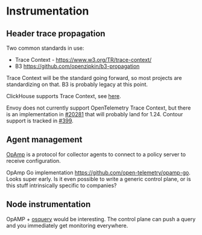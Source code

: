 # Instrumentation
## Header trace propagation
Two common standards in use:
* Trace Context -  https://www.w3.org/TR/trace-context/
* B3 https://github.com/openzipkin/b3-propagation

Trace Context will be the standard going forward, so most projects are standardizing on that. B3 is probably legacy at this point.

ClickHouse supports Trace Context, see [here](https://clickhouse.com/docs/en/operations/opentelemetry/).

Envoy does not currently support OpenTelemetry Trace Context, but there is an implementation in [#20281](https://github.com/envoyproxy/envoy/pull/20281) that will probably land for 1.24. Contour support is tracked in [#399](https://github.com/projectcontour/contour/issues/399).

## Agent management
[OpAmp](https://github.com/open-telemetry/opamp-spec) is a protocol for collector agents to connect to a policy server to receive configuration.

OpAmp Go implementation https://github.com/open-telemetry/opamp-go. Looks super early. Is it even possible to write a generic control plane, or is this stuff intrinsically specific to companies?

## Node instrumentation
OpAMP + [osquery](https://osquery.io/) would be interesting. The control plane can push a query and you immediately get monitoring everywhere.
